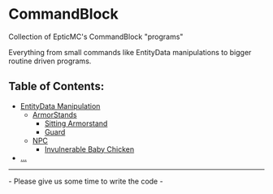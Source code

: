 # CommandBlock
Collection of EpticMC's CommandBlock "programs" 

Everything from small commands like EntityData manipulations to bigger routine driven programs. 

## Table of Contents:

- [EntityData Manipulation]()
  - [ArmorStands]()
    - [Sitting Armorstand]()
    - [Guard]()
  - [NPC]()
    - [Invulnerable Baby Chicken]()
- [...]()

-------

\- Please give us some time to write the code -
